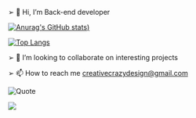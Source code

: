 ➢ 👋 Hi, I’m Back-end developer
  
 [![Anurag's GitHub stats](https://github-readme-stats.vercel.app/api?username=CreativeCrazyDesign&show_icons=true&theme=transparent))](https://github.com/CreativeCrazyDesign/github-readme-stats)
  
 [![Top Langs](https://github-readme-stats.vercel.app/api/top-langs/?username=CreativeCrazyDesign&hide_progress=true)](https://github.com/CreativeCrazyDesign/github-readme-stats)
  
➢ 💞️ I’m looking to collaborate on interesting projects

➢ 📫 How to reach me creativecrazydesign@gmail.com


![Quote](https://github-readme-quotes-bay.vercel.app/quote?theme=light&layout=socrates)

![](https://komarev.com/ghpvc/?username=CreativeCrazyDesign&style=for-the-badge)

<!---
CreativeCrazyDesign/CreativeCrazyDesign is a ✨ special ✨ repository because its `README.md` (this file) appears on your GitHub profile.
You can click the Preview link to take a look at your changes.
--->
